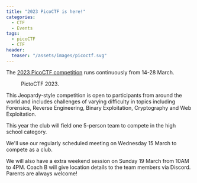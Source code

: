 ```yaml
---
title: "2023 PicoCTF is here!"
categories:
  - CTF
  - Events
tags:
  - picoCTF
  - CTF
header:
  teaser: "/assets/images/picoctf.svg"
---
```


The [2023 PicoCTF
competition](https://picoctf.org/competitions/2023-spring.html) runs
continuously from 14-28 March.

<figure style="width: 250px" class="align-left">
  <img src="{{ site.url }}{{ site.baseurl }}/assets/images/picoctf.svg" alt="">
  <figcaption>PictoCTF 2023.</figcaption>
</figure>

This Jeopardy-style competition is open to participants from around the world
and includes challenges of varying difficulty in topics including Forensics,
Reverse Engineering, Binary Exploitation, Cryptography and Web Exploitation.

This year the club will field one 5-person team to compete in the high school
category.

We'll use our regularly scheduled meeting on Wednesday 15 March to compete as a
club.

We will also have a extra weekend session on Sunday 19 March from 10AM to 4PM.
Coach B will give location details to the team members via Discord. Parents are
always welcome!